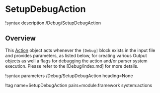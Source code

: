 # SetupDebugAction

!syntax description /Debug/SetupDebugAction

## Overview

This [Action](Action.md) object acts whenever the `[Debug]` block exists in the input file and provides
parameters, as listed below, for creating various Output objects as well a flags for debugging the
action and/or parser system execution. Please refer to the [Debug/index.md] for more details.

!syntax parameters /Debug/SetupDebugAction heading=None

!tag name=SetupDebugAction pairs=module:framework system:actions
